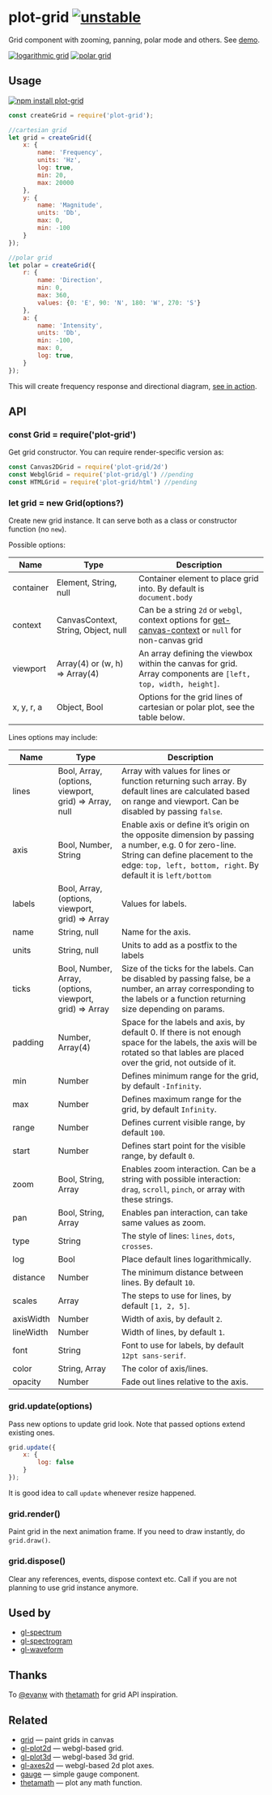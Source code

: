 # plot-grid [![unstable](http://badges.github.io/stability-badges/dist/unstable.svg)](http://github.com/badges/stability-badges)

Grid component with zooming, panning, polar mode and others. See [demo](https://dfcreative.github.io/plot-grid).

[![logarithmic grid](https://raw.githubusercontent.com/dfcreative/plot-grid/gh-pages/images/log.png "Logarithmic grid")](http://dfcreative.github.io/plot-grid/log.html) [![polar grid](https://raw.githubusercontent.com/dfcreative/plot-grid/gh-pages/images/polar.png "Polar grid")](http://dfcreative.github.io/plot-grid/)

## Usage

[![npm install plot-grid](https://nodei.co/npm/plot-grid.png?mini=true)](https://npmjs.org/package/plot-grid/)

```js
const createGrid = require('plot-grid');

//cartesian grid
let grid = createGrid({
	x: {
		name: 'Frequency',
		units: 'Hz',
		log: true,
		min: 20,
		max: 20000
	},
	y: {
		name: 'Magnitude',
		units: 'Db',
		max: 0,
		min: -100
	}
});

//polar grid
let polar = createGrid({
	r: {
		name: 'Direction',
		min: 0,
		max: 360,
		values: {0: 'E', 90: 'N', 180: 'W', 270: 'S'}
	},
	a: {
		name: 'Intensity',
		units: 'Db',
		min: -100,
		max: 0,
		log: true,
	}
});
```

This will create frequency response and directional diagram, [see in action](http://requirebin.com/?gist=e6371d3310dff351c027edf0bf2a9492).

## API

### const Grid = require('plot-grid')

Get grid constructor. You can require render-specific version as:

```js
const Canvas2DGrid = require('plot-grid/2d')
const WebglGrid = require('plot-grid/gl') //pending
const HTMLGrid = require('plot-grid/html') //pending
```

### let grid = new Grid(options?)

Create new grid instance. It can serve both as a class or constructor function (no `new`).

Possible options:

| Name | Type | Description |
|---|---|---|
| container | Element, String, null | Container element to place grid into. By default is `document.body` |
| context | CanvasContext, String, Object, null | Can be a string `2d` or `webgl`, context options for [get-canvas-context](https://npmjs.org/package/get-canvas-context) or `null` for non-canvas grid |
| viewport | Array(4) or (w, h) => Array(4) | An array defining the viewbox within the canvas for grid. Array components are `[left, top, width, height]`.
| x, y, r, a | Object, Bool | Options for the grid lines of cartesian or polar plot, see the table below.  |


Lines options may include:

| Name | Type | Description |
|---|---|---|
| lines | Bool, Array, (options, viewport, grid) => Array, null | Array with values for lines or function returning such array. By default lines are calculated based on range and viewport. Can be disabled by passing `false`. |
| axis | Bool, Number, String | Enable axis or define it’s origin on the opposite dimension by passing a number, e.g. 0 for zero-line. String can define placement to the edge: `top, left, bottom, right`. By default it is `left/bottom` |
| labels | Bool, Array, (options, viewport, grid) => Array | Values for labels. |
| name | String, null | Name for the axis. |
| units | String, null | Units to add as a postfix to the labels |
| ticks | Bool, Number, Array, (options, viewport, grid) => Array | Size of the ticks for the labels. Can be disabled by passing false, be a number, an array corresponding to the labels or a function returning size depending on params. |
| padding | Number, Array(4) | Space for the labels and axis, by default 0. If there is not enough space for the labels, the axis will be rotated so that lables are placed over the grid, not outside of it. |
| min | Number | Defines minimum range for the grid, by default `-Infinity`. |
| max | Number | Defines maximum range for the grid, by default `Infinity`. |
| range | Number | Defines current visible range, by default `100`.  |
| start | Number | Defines start point for the visible range, by default `0`.  |
| zoom | Bool, String, Array | Enables zoom interaction. Can be a string with possible interaction: `drag`, `scroll`, `pinch`, or array with these strings. |
| pan | Bool, String, Array | Enables pan interaction, can take same values as zoom. |
| type | String | The style of lines: `lines`, `dots`, `crosses`. |
| log | Bool | Place default lines logarithmically. |
| distance | Number | The minimum distance between lines. By default `10`. |
| scales | Array | The steps to use for lines, by default `[1, 2, 5]`. |
| axisWidth | Number | Width of axis, by default `2`. |
| lineWidth | Number | Width of lines, by default `1`. |
| font | String | Font to use for labels, by default `12pt sans-serif`. |
| color | String, Array | The color of axis/lines. |
| opacity | Number | Fade out lines relative to the axis. |


### grid.update(options)

Pass new options to update grid look. Note that passed options extend existing ones.

```js
grid.update({
	x: {
		log: false
	}
});
```

It is good idea to call `update` whenever resize happened.

### grid.render()

Paint grid in the next animation frame. If you need to draw instantly, do `grid.draw()`.

### grid.dispose()

Clear any references, events, dispose context etc. Call if you are not planning to use grid instance anymore.


## Used by

* [gl-spectrum](https://github.com/audio-lab/gl-spectrum)
* [gl-spectrogram](https://github.com/audio-lab/gl-spectrogram)
* [gl-waveform](https://github.com/audio-lab/gl-waveform)

## Thanks

To [@evanw](https://github.com/evanw) with [thetamath](http://thetamath.com/app/y=x%5E(3)-x) for grid API inspiration.

## Related

* [grid](https://github.com/bit101/grid) — paint grids in canvas
* [gl-plot2d](https://www.npmjs.com/package/gl-plot2d) — webgl-based grid.
* [gl-plot3d](https://www.npmjs.com/package/gl-plot3d) — webgl-based 3d grid.
* [gl-axes2d](https://www.npmjs.com/package/gl-axes2d) — webgl-based 2d plot axes.
* [gauge](https://www.npmjs.com/package/component-gauge) — simple gauge component.
* [thetamath](http://thetamath.com/app/) — plot any math function.

